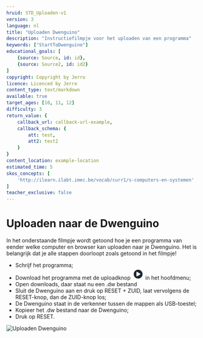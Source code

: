 ```yaml
---
hruid: STD_Uploaden-v1
version: 3
language: nl
title: "Uploaden Dwenguino"
description: "Instructiefilmpje voor het uploaden van een programma"
keywords: ["StartToDwenguino"]
educational_goals: [
    {source: Source, id: id}, 
    {source: Source2, id: id2}
]
copyright: Copyright by Jerro
licence: Licenced by Jerro
content_type: text/markdown
available: true
target_ages: [10, 11, 12]
difficulty: 3
return_value: {
    callback_url: callback-url-example,
    callback_schema: {
        att: test,
        att2: test2
    }
}
content_location: example-location
estimated_time: 5
skos_concepts: [
    'http://ilearn.ilabt.imec.be/vocab/curr1/s-computers-en-systemen'
]
teacher_exclusive: false
---
```

# Uploaden naar de Dwenguino

In het onderstaande filmpje wordt getoond hoe je een programma van eender welke computer en browser kan uploaden naar je Dwenguino.
Het is belangrijk dat je alle stappen doorloopt zoals getoond in het filmpje!

* Schrijf het programma;
* Download het programma met de uploadknop ![](embed/upload.png "Uploaden") in het hoofdmenu;
* Open downloads, daar staat nu een .dw bestand
* Sluit de Dwenguino aan en druk op RESET + ZUID, laat vervolgens de RESET-knop, dan de ZUID-knop los;
* De Dwenguino staat in de verkenner tussen de mappen als USB-toestel;
* Kopieer het .dw bestand naar de Dwenguino;
* Druk op RESET.

![](@youtube/https://www.youtube.com/embed/VpAXLlT_JP0 "Uploaden Dwenguino")